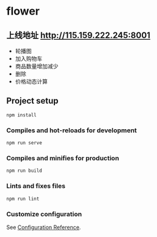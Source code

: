 # flower
## 上线地址 http://115.159.222.245:8001
- 轮播图
- 加入购物车
- 商品数量增加减少
- 删除
- 价格动态计算
## Project setup
```
npm install
```

### Compiles and hot-reloads for development
```
npm run serve
```

### Compiles and minifies for production
```
npm run build
```

### Lints and fixes files
```
npm run lint
```

### Customize configuration
See [Configuration Reference](https://cli.vuejs.org/config/).
